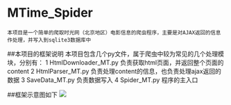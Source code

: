 # MTime_Spider
	本项目是一个简单的爬取时光网（北京地区）电影信息的爬虫程序，主要是对AJAX返回的信息作处理，并写入到sqlite3数据库中

##本项目的框架说明
	本项目包含几个py文件，属于爬虫中较为常见的几个处理模块，分别有：
	1 HtmlDownloader_MT.py  负责获取html页面，并返回整个页面的content
	2 HtmlParser_MT.py 		负责处理content的信息，也负责处理ajax返回的数据
	3 SaveData_MT.py 		负责数据写入
	4 Spider_MT.py			程序的主入口

##框架示意图如下
	![](http://i.imgur.com/1AEY0hR.jpg)